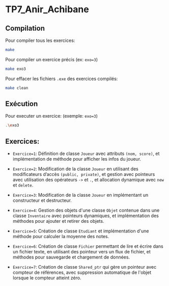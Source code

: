 # TP7_Anir_Achibane


## Compilation

Pour compiler tous les exercices:
```sh
make
```
Pour compiler un exercice précis (ex: `exo=3`)
```sh
make exo3
```
Pour effacer les fichiers `.exe` des exercices compilés:
```sh
make clean
```
## Exécution

Pour executer un exercice: (exemple: `exo=3`)

```sh
.\exo3
```

## Exercices:

* `Exercice=1`: Définition de classe `Joueur` avec attributs `(nom, score)`, et implémentation de méthode pour afficher les infos du joueur.
  
* `Exercice=2`: Modification de la classe `Joueur` en utilisant des modificateurs d’accès `(public, private)`, et gestion avec pointeurs avec utilisation des opérateurs `->` et `.`, et allocation dynamique avec `new` et `delete`.
  
* `Exercice=3`: Modification de la classe `Joueur` en implémentant un constructeur et destructeur.
  
* `Exercice=4`: Gestion des objets d'une classe `Objet` contenue dans une classe `Inventaire` avec pointeurs dynamiques, et implémentation des méthodes pour ajouter et retirer des objets.
  
* `Exercice=5`: Création de classe `Etudiant` et implémentation d'une méthode pour calculer la moyenne des notes.

* `Exercice=6`: Création de classe `Fichier` permettant de lire et écrire dans un fichier texte, en utilisant des pointeur vers un flux de fichier, et méthodes pour sauvegarde et chargement de données.

* `Exercice=7`: Création de classe `Shared_ptr` qui gère un pointeur avec compteur de références, avec suppression automatique de l'objet lorsque le compteur atteint zéro.
